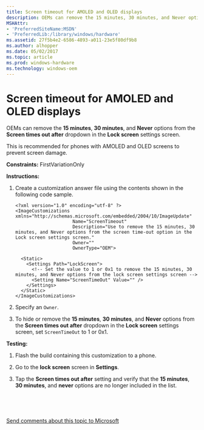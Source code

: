 ```yaml
---
title: Screen timeout for AMOLED and OLED displays
description: OEMs can remove the 15 minutes, 30 minutes, and Never options from the Screen times out after dropdown in the Lock screen settings screen. This is recommended for phones with AMOLED and OLED screens to prevent screen damage.
MSHAttr:
- 'PreferredSiteName:MSDN'
- 'PreferredLib:/library/windows/hardware'
ms.assetid: 27f5b4e2-6586-4893-a011-23e5f80df9b8
ms.author: alhopper
ms.date: 05/02/2017
ms.topic: article
ms.prod: windows-hardware
ms.technology: windows-oem
---
```


# Screen timeout for AMOLED and OLED displays


OEMs can remove the **15 minutes**, **30 minutes**, and **Never** options from the **Screen times out after** dropdown in the **Lock screen** settings screen.

This is recommended for phones with AMOLED and OLED screens to prevent screen damage.

<a href="" id="constraints---firstvariationonly"></a>**Constraints:** FirstVariationOnly  

<a href="" id="instructions-"></a>**Instructions:**  
1.  Create a customization answer file using the contents shown in the following code sample.

    ``` syntax
    <?xml version="1.0" encoding="utf-8" ?>
    <ImageCustomizations xmlns="http://schemas.microsoft.com/embedded/2004/10/ImageUpdate"  
                         Name="ScreenTimeout"  
                         Description="Use to remove the 15 minutes, 30 minutes, and Never options from the screen time-out option in the Lock screen settings screen."  
                         Owner=""  
                         OwnerType="OEM"> 
      
      <Static>  
        <Settings Path="LockScreen">  
          <!-- Set the value to 1 or 0x1 to remove the 15 minutes, 30 minutes, and Never options from the lock screen settings screen -->
          <Setting Name="ScreenTimeOut" Value="" />  
        </Settings>  
      </Static>
    </ImageCustomizations>
    ```

2.  Specify an `Owner`.

3.  To hide or remove the **15 minutes**, **30 minutes**, and **Never** options from the **Screen times out after** dropdown in the **Lock screen** settings screen, set `ScreenTimeOut` to 1 or 0x1.

<a href="" id="testing-"></a>**Testing:**  
1.  Flash the build containing this customization to a phone.

2.  Go to the **lock screen** screen in **Settings**.

3.  Tap the **Screen times out after** setting and verify that the **15 minutes**, **30 minutes**, and **never** options are no longer included in the list.

 

 

[Send comments about this topic to Microsoft](mailto:wsddocfb@microsoft.com?subject=Documentation%20feedback%20%5Bp_phCustomization\p_phCustomization%5D:%20Screen%20timeout%20for%20AMOLED%20and%20OLED%20displays%20%20RELEASE:%20%289/7/2016%29&body=%0A%0APRIVACY%20STATEMENT%0A%0AWe%20use%20your%20feedback%20to%20improve%20the%20documentation.%20We%20don't%20use%20your%20email%20address%20for%20any%20other%20purpose,%20and%20we'll%20remove%20your%20email%20address%20from%20our%20system%20after%20the%20issue%20that%20you're%20reporting%20is%20fixed.%20While%20we're%20working%20to%20fix%20this%20issue,%20we%20might%20send%20you%20an%20email%20message%20to%20ask%20for%20more%20info.%20Later,%20we%20might%20also%20send%20you%20an%20email%20message%20to%20let%20you%20know%20that%20we've%20addressed%20your%20feedback.%0A%0AFor%20more%20info%20about%20Microsoft's%20privacy%20policy,%20see%20http://privacy.microsoft.com/default.aspx. "Send comments about this topic to Microsoft")




